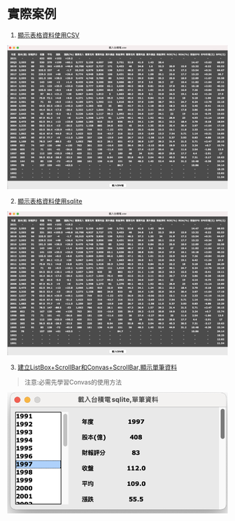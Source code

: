 # 實際案例

1. [顯示表格資料使用CSV](./code/sample1_displayCSV_Grid.py)

![顯示表格資料](./images/pic1.png)

2. [顯示表格資料使用sqlite](./code/sample2_displayTable_sqlite.py)

![顯示表格資料](./images/pic1.png)

3. [建立ListBox+ScrollBar和Convas+ScrollBar,顯示單筆資料](sample3_displayOneRow_listbox.py)
> 注意:必需先學習Convas的使用方法

![](./images/pic2.png)